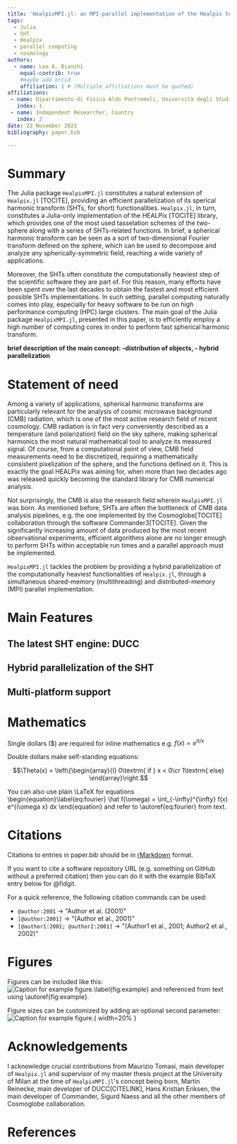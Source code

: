 ```yaml
---
title: 'HealpixMPI.jl: an MPI-parallel implementation of the Healpix tessellation scheme in Julia'
tags:
  - Julia
  - SHT
  - Healpix
  - parallel computing
  - cosmology
authors:
  - name: Leo A. Bianchi
    equal-contrib: true
    #maybe add orcid
    affiliation: 1 # (Multiple affiliations must be quoted)
affiliations:
 - name: Dipartimento di Fisica Aldo Pontremoli, Università degli Studi di Milano, Milan, Italy
   index: 1
 - name: Independent Researcher, Country
   index: 2
date: 22 November 2023
bibliography: paper.bib

---
```


# Summary

The Julia package `HealpixMPI.jl` constitutes a natural extension of
`Healpix.jl` [TOCITE], providing an efficient parallelization of its sperical harmonic
transform (SHTs, for short) functionalities.
`Healpix.jl`, in turn, constitutes a Julia-only implementation of the HEALPix [TOCITE]
library, which provides one of the most used tasselation schemes of the two-sphere along with
a series of SHTs-related functions.
In brief, a spherical harmonic transform can be seen as a sort of two-dimensional Fourier transform defined on
the sphere, which can be used to decompose and analyze any spherically-symmetric field, reaching a wide variety of applications.

Moreover, the SHTs often constitute the computationally heaviest step of the scientific software they are part of.
For this reason, many efforts have been spent over the last decades to obtain the fastest and most efficient
possible SHTs implementations.
In such setting, parallel computing naturally comes into play, especially for heavy software to be run on high performance
computing (HPC) large clusters.
The main goal of the Julia package `HealpixMPI.jl`, presented in this paper, is to efficiently employ a high number of computing cores
in order to perform fast spherical harmonic transform.

**brief description of the main concept: -distribution of objects, - hybrid parallelization**


# Statement of need

Among a variety of applications, spherical harmonic transforms are particularly relevant for
the analysis of cosmic microwave background (CMB) radiation, which is one of the most active research field of recent cosmology.
CMB radiation is in fact very conveniently described as a temperature (and polarization) field on the sky sphere,
making spherical harmonics the most natural mathematical tool to analyze its measured signal.
Of course, from a computational point of view, CMB field measurements need to be discretized, requiring
a mathematically consistent pixelization of the sphere, and the functions defined on it.
This is exactly the goal HEALPix was aiming for, when more than two decades ago was released
quickly becoming the standard library for CMB numerical analysis.

Not surprisingly, the CMB is also the research field wherein `HealpixMPI.jl` was born.
As mentioned before, SHTs are often the bottleneck of CMB data analysis pipelines, e.g. the one
implemented by the Cosmoglobe[TOCITE] collaboration through the software Commander3[TOCITE].
Given the significantly increasing amount of data produced by the most recent observational experiments, efficient algorithms alone
are no longer enough to perform SHTs within acceptable run times and a parallel approach must be implemented.

`HealpixMPI.jl` tackles the problem by providing a hybrid parallelization of the
computationally heaviest functionalities of `Healpix.jl`, through a simultaneous
shared-memory (multithreading) and distributed-memory (MPI) parallel implementation.

# Main Features

## The latest SHT engine: DUCC

## Hybrid parallelization of the SHT

## Multi-platform support


# Mathematics

Single dollars ($) are required for inline mathematics e.g. $f(x) = e^{\pi/x}$

Double dollars make self-standing equations:

$$\Theta(x) = \left\{\begin{array}{l}
0\textrm{ if } x < 0\cr
1\textrm{ else}
\end{array}\right.$$

You can also use plain \LaTeX for equations
\begin{equation}\label{eq:fourier}
\hat f(\omega) = \int_{-\infty}^{\infty} f(x) e^{i\omega x} dx
\end{equation}
and refer to \autoref{eq:fourier} from text.

# Citations

Citations to entries in paper.bib should be in
[rMarkdown](http://rmarkdown.rstudio.com/authoring_bibliographies_and_citations.html)
format.

If you want to cite a software repository URL (e.g. something on GitHub without a preferred
citation) then you can do it with the example BibTeX entry below for @fidgit.

For a quick reference, the following citation commands can be used:
- `@author:2001`  ->  "Author et al. (2001)"
- `[@author:2001]` -> "(Author et al., 2001)"
- `[@author1:2001; @author2:2001]` -> "(Author1 et al., 2001; Author2 et al., 2002)"

# Figures

Figures can be included like this:
![Caption for example figure.\label{fig:example}](figure.png)
and referenced from text using \autoref{fig:example}.

Figure sizes can be customized by adding an optional second parameter:
![Caption for example figure.](figure.png){ width=20% }

# Acknowledgements

I acknowledge crucial contributions from Maurizio Tomasi, main developer of `Healpix.jl` and supervisor of
my master thesis project at the University of Milan at the time of `HealpixMPI.jl`'s concept being born,
Martin Reinecke, main developer of DUCC[CITELINK], Hans Kristian Eriksen, the main developer of Commander,
Sigurd Naess and all the other members of Cosmoglobe collaboration.

# References
